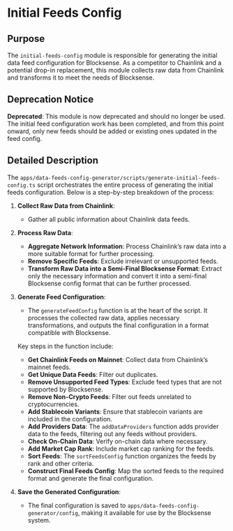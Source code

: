# Initial Feeds Config

## Purpose

The `initial-feeds-config` module is responsible for generating the initial data feed configuration for Blocksense. As a competitor to Chainlink and a potential drop-in replacement, this module collects raw data from Chainlink and transforms it to meet the needs of Blocksense.

## Deprecation Notice

**Deprecated**: This module is now deprecated and should no longer be used. The initial feed configuration work has been completed, and from this point onward, only new feeds should be added or existing ones updated in the feed config.

## Detailed Description

The `apps/data-feeds-config-generator/scripts/generate-initial-feeds-config.ts` script orchestrates the entire process of generating the initial feeds configuration. Below is a step-by-step breakdown of the process:

1. **Collect Raw Data from Chainlink**:

   - Gather all public information about Chainlink data feeds.

2. **Process Raw Data**:

   - **Aggregate Network Information**: Process Chainlink’s raw data into a more suitable format for further processing.
   - **Remove Specific Feeds**: Exclude irrelevant or unsupported feeds.
   - **Transform Raw Data into a Semi-Final Blocksense Format**: Extract only the necessary information and convert it into a semi-final Blocksense config format that can be further processed.

3. **Generate Feed Configuration**:

   - The `generateFeedConfig` function is at the heart of the script. It processes the collected raw data, applies necessary transformations, and outputs the final configuration in a format compatible with Blocksense.

   Key steps in the function include:

   - **Get Chainlink Feeds on Mainnet**: Collect data from Chainlink’s mainnet feeds.
   - **Get Unique Data Feeds**: Filter out duplicates.
   - **Remove Unsupported Feed Types**: Exclude feed types that are not supported by Blocksense.
   - **Remove Non-Crypto Feeds**: Filter out feeds unrelated to cryptocurrencies.
   - **Add Stablecoin Variants**: Ensure that stablecoin variants are included in the configuration.
   - **Add Providers Data**: The `addDataProviders` function adds provider data to the feeds, filtering out any feeds without providers.
   - **Check On-Chain Data**: Verify on-chain data where necessary.
   - **Add Market Cap Rank**: Include market cap ranking for the feeds.
   - **Sort Feeds**: The `sortFeedsConfig` function organizes the feeds by rank and other criteria.
   - **Construct Final Feeds Config**: Map the sorted feeds to the required format and generate the final configuration.

4. **Save the Generated Configuration**:
   - The final configuration is saved to `apps/data-feeds-config-generator/config`, making it available for use by the Blocksense system.
